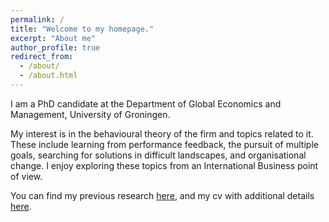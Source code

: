 ```yaml
---
permalink: /
title: "Welcome to my homepage."
excerpt: "About me"
author_profile: true
redirect_from: 
  - /about/
  - /about.html
---
```


I am a PhD candidate at the Department of Global Economics and Management, University of Groningen.

My interest is in the behavioural theory of the firm and topics related to it. These include learning from performance feedback, the pursuit of multiple goals, searching for solutions in difficult landscapes, and organisational change.  I enjoy exploring these topics from an International Business point of view.

You can find my previous research [here](https://jbolanoshurtado.github.io/publications/ "To current research"), and my cv with additional details [here](https://jbolanoshurtado.github.io/cv/ "To my CV"). 
